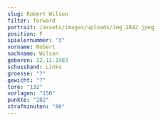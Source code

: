 ```yaml
---
slug: Robert Wilson
filter: forward
portrait: /assets/images/uploads/img_2842.jpeg
position: F
spielernummer: "3"
vorname: Robert
nachname: Wilson
geboren: 22.11.1983
schusshand: Links
groesse: "?"
gewicht: "?"
tore: "132"
vorlagen: "150"
punkte: "282"
strafminuten: "80"
---
```

